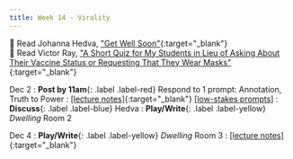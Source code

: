 ```yaml
---
title: Week 14 - Virality
---
```


📖 Read Johanna Hedva, ["Get Well Soon"](https://getwellsoon.labr.io/){:target="_blank"}   
📖 Read Victor Ray, ["A Short Quiz for My Students in Lieu of Asking About Their Vaccine Status or Requesting That They Wear Masks"](https://www.mcsweeneys.net/articles/a-short-quiz-for-my-students-in-lieu-of-asking-about-their-vaccine-status-or-requesting-that-they-wear-masks){:target="_blank"}   

Dec 2
: **Post by 11am**{: .label .label-red} Respond to 1 prompt: Annotation, Truth to Power 
  : [[lecture notes]](#){:target="_blank"}  [[low-stakes prompts](/prompts.md)]
: **Discuss**{: .label .label-blue} Hedva
: **Play/Write**{: .label .label-yellow} *Dwelling* Room 2


Dec 4
: **Play/Write**{: .label .label-yellow} *Dwelling* Room 3
  : [[lecture notes]](#){:target="_blank"}